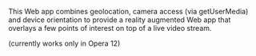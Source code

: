 This Web app combines geolocation, camera access (via getUserMedia) and device orientation to provide a reality augmented Web app that overlays a few points of interest on top of a live video stream.

(currently works only in Opera 12)